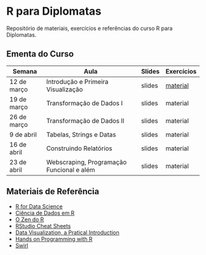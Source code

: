 R para Diplomatas
================

Repositório de materiais, exercícios e referências do curso R para
Diplomatas.

## Ementa do Curso

| Semana      | Aula                                      | Slides | Exercícios                                                                                 |
| ----------- | ----------------------------------------- | ------ | ------------------------------------------------------------------------------------------ |
| 12 de março | Introdução e Primeira Visualização        | slides | [material](https://github.com/fernandobastosneto/rparadiplomatas_aula1/archive/master.zip) |
| 19 de março | Transformação de Dados I                  | slides | material                                                                                   |
| 26 de março | Transformação de Dados II                 | slides | material                                                                                   |
| 9 de abril  | Tabelas, Strings e Datas                  | slides | material                                                                                   |
| 16 de abril | Construindo Relatórios                    | slides | material                                                                                   |
| 23 de abril | Webscraping, Programação Funcional e além | slides | material                                                                                   |

## Materiais de Referência

  - [R for Data Science](https://r4ds.had.co.nz/)
  - [Ciência de Dados em R](https://livro.curso-r.com/)
  - [O Zen do R](https://curso-r.github.io/zen-do-r/index.html)
  - [RStudio Cheat Sheets](https://rstudio.com/resources/cheatsheets/)
  - [Data Visualization, a Pratical Introduction](https://socviz.co/)
  - [Hands on Programming with
    R](https://rstudio-education.github.io/hopr/)
  - [Swirl](https://swirlstats.com/students.html)
